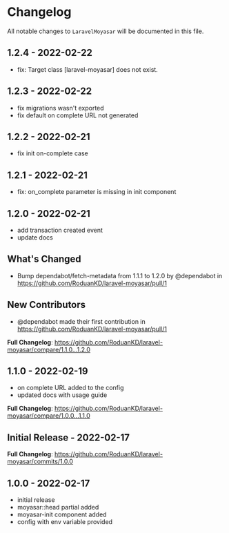 # Changelog

All notable changes to `LaravelMoyasar` will be documented in this file.

## 1.2.4 - 2022-02-22

- fix: Target class [laravel-moyasar] does not exist.

## 1.2.3 - 2022-02-22

- fix migrations wasn't exported
- fix default on complete URL not generated

## 1.2.2 - 2022-02-21

- fix init on-complete case

## 1.2.1 - 2022-02-21

- fix: on_complete parameter is missing in init component

## 1.2.0 - 2022-02-21

- add transaction created event
- update docs

## What's Changed

- Bump dependabot/fetch-metadata from 1.1.1 to 1.2.0 by @dependabot in https://github.com/RoduanKD/laravel-moyasar/pull/1

## New Contributors

- @dependabot made their first contribution in https://github.com/RoduanKD/laravel-moyasar/pull/1

**Full Changelog**: https://github.com/RoduanKD/laravel-moyasar/compare/1.1.0...1.2.0

## 1.1.0 - 2022-02-19

- on complete URL added to the config
- updated docs with usage guide

**Full Changelog**: https://github.com/RoduanKD/laravel-moyasar/compare/1.0.0...1.1.0

## Initial Release - 2022-02-17

**Full Changelog**: https://github.com/RoduanKD/laravel-moyasar/commits/1.0.0

## 1.0.0 - 2022-02-17

- initial release
- moyasar::head partial added
- moyasar-init component added
- config with env variable provided
